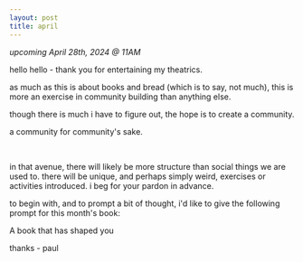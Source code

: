 ```yaml
---
layout: post
title: april
---
```


*upcoming April 28th, 2024 @ 11AM*

hello hello - thank you for entertaining my theatrics.

as much as this is about books and bread (which is to say, not much), this is
more an exercise in community building than anything else.

though there is much i have to figure out, the hope is to create a community. 

a community for community's sake.

<br>

in that avenue, there will likely be more structure than social things we are
used to. there will be unique, and perhaps simply weird, exercises or activities
introduced. i beg for your pardon in advance. 

to begin with, and to prompt a bit of thought, i'd like to give the following
prompt for this month's book:

A book that has shaped you

thanks - paul
